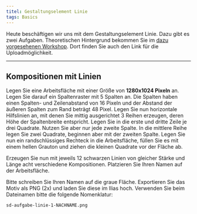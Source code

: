 ```yaml
---
titel: Gestaltungselement Linie
tags: Basics
---
```


Heute beschäftigen wir uns mit dem Gestaltungselement Linie. Dazu gibt es zwei Aufgaben. Theoretischen Hintergrund bekommen Sie im [dazu vorgesehenen Workshop](https://th-koeln.github.io/mi-bachelor-screendesign/lehrveranstaltungen/025-workshop-linie/). Dort finden Sie auch den Link für die Uploadmöglichkeit.

---

## Kompositionen mit Linien

Legen Sie eine Arbeitsfläche mit einer Größe von **1280x1024 Pixeln** an. Legen Sie darauf ein Spaltenraster mit 5 Spalten an. Die Spalten haben einen Spalten- und Zeilenabstand von 16 Pixeln und der Abstand der äußeren Spalten zum Rand beträgt 48 Pixel. Legen Sie nun horizontale Hilfslinien an, mit denen Sie mittig ausgerichtet 3 Reihen erzeugen, deren Höhe der Spaltenbreite entspricht. Legen Sie in die erste und dritte Zeile je drei Quadrate. Nutzen Sie aber nur jede zweite Spalte. In die mittlere Reihe legen Sie zwei Quadrate, beginnen aber mit der zweiten Spalte. Legen Sie nun ein randschlüssiges Rechteck in die Arbeitsfläche, füllen Sie es mit einem hellen Grauton und ziehen die kleinen Quadrate vor der Fläche ab.

Erzeugen Sie nun mit jeweils 12 schwarzen Linien von gleicher Stärke und Länge acht verschiedene Kompositionen. Platzieren Sie Ihren Namen auf der Arbeitsfläche.

Bitte schreiben Sie Ihren Namen auf die graue Fläche. Exportieren Sie das Motiv als PNG (2x) und laden Sie diese im Ilias hoch. Verwenden Sie beim Dateinamen bitte die folgende Nomenklatur:

`sd-aufgabe-linie-1-NACHNAME.png`

<!--
Hier ein kleines Beispiel der Arbeitsfläche:

<img src="../../download/workshops/punkt-linie/beispiel-linie-1.png" alt="Beispiel zur Aufgabe 1" style="max-height:80vh">
-->

<!--
## Linie 2: Varianten

Legen Sie eine weiße Arbeitsfläche mit einer Größe von **990x1440 Pixeln** an. Platzieren ein weißes Quadrat mit einem schwarzen Rand auf der Fläche. Das Quadrat sollte 40 Pixel Abstand zum Rand und 56 Pixel Abstand nach oben haben. Ziehen Sie nun horizontale Hilfslinien in verschiedenen Abständen in das Quadrat. Sie können hierbei auch auf bewährte Zahlenfolgen, wie die Fibonacci-Folge oder die Renard-Serie verwenden.

Zeichnen Sie nun vertikale Linien in die Reihen. Der horizontale Abstand zwischen zwei Linien muss innerhalb einer Reihe immer der selbe sein. Zwischen den Reihen muss er unterschiedlich sein. Damit erhalten Sie Ihre Ausgangskomposition. Ergänzen Sie diese um Ihren Namen und eine Navigation. Duplizieren Sie die Arbeitsfläche oder erzeugen Sie vier weitere Varianten, in dem Sie lediglich Linien aus der Ausgangskomposition entfernen.

Verknüpfen Sie die einzelnen Motive über die Navigation. Nutzen Sie dabei eine Überblendung als Übergang (falls möglich).

Exportieren Sie das Motiv als PNG (2x) und laden Sie diese im Ilias hoch. Verwenden Sie beim Dateinamen bitte die folgende Nomenklatur:

```sd-aufgabe-linie-2-NACHNAME.png```

Hier ein kleines Beispiel einer möglichen Ausgangsposition:

<img src="../../download/workshops/punkt-linie/beispiel-linie-2.png" alt="Beispiel zur Aufgabe 2" style="max-height:80vh"> -->
